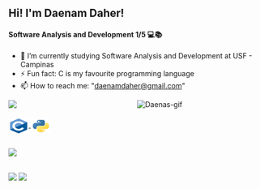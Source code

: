 <!--
**Daenas** is a ✨ _special_ ✨ repository because its `README.md` (this file) appears on your GitHub profile.

Here are some ideas to get you started:

- 🔭 I’m currently working on ...
- 🌱 I’m currently learning ...
- 👯 I’m looking to collaborate on ...
- 🤔 I’m looking for help with ...
- 💬 Ask me about ...
- 📫 How to reach me: ...
- 😄 Pronouns: ...
- ⚡ Fun fact: ...
-->

## Hi! I'm Daenam Daher!
#### Software Analysis and Development 1/5 💻📚

- 🔭 I’m currently studying Software Analysis and Development at USF - Campinas
- ⚡ Fun fact: C is my favourite programming language
- 📫 How to reach me: "daenamdaher@gmail.com"

<div>
  <a href="https://github.com/Daenas">
  <img height="180em" src="https://github-readme-stats.vercel.app/api?username=Daenas&show_icons=true&theme=midnight-purple&include_all_commits=true&count_private=true"/>
   <img align="right" alt="Daenas-gif" height="181" width="250" src="https://cdn.discordapp.com/attachments/684903546906476556/876944133028212797/dsBuffer.bmp.png">
  
<!-- <img height="180em" src="https://github-readme-stats.vercel.app/api/top-langs/?username=Daenas&hide="/> -->
</div>

  
  <div style="display: inline_block"><br>
  <img align="center" alt="Daenas-lang2" height="30" width="40" src="https://github.com/devicons/devicon/blob/master/icons/c/c-original.svg">
  <img align="center" alt="Daenas-lang5" height="30" width="40" src="https://raw.githubusercontent.com/devicons/devicon/master/icons/python/python-original.svg">
     
    
  </div>
  
  ##
  
  <div>
  <img height="180em" src="https://github-readme-stats.vercel.app/api/top-langs/?username=Daenas&langs_count=8&theme=midnight-purple"/>
  </div>
  
  
   ##
  
 <div> 
  <a href = "mailto:daenamdaher@gmail.com"><img src="https://img.shields.io/badge/Gmail-0078D4?style=for-the-badge&logo=Gmail&logoColor=white" target="_blank"></a>
  <a href="https://www.linkedin.com/in/daenam-daher-a36772214/" target="_blank"><img src="https://img.shields.io/badge/-LinkedIn-%230077B5?style=for-the-badge&logo=linkedin&logoColor=white" target="_blank"></a>


</div>
